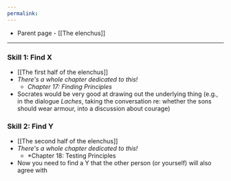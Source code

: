 ```yaml
---
permalink: 
---
```


- Parent page - [[The elenchus]]
---
### Skill 1: Find X
- [[The first half of the elenchus]]
- *There's a whole chapter dedicated to this!* 
	- *Chapter 17: Finding Principles*
- Socrates would be very good at drawing out the underlying thing (e.g., in the dialogue *Laches*, taking the conversation re: whether the sons should wear armour, into a discussion about courage)
### Skill 2: Find Y
- [[The second half of the elenchus]]
- *There's a whole chapter dedicated to this!* 
	- *Chapter 18: Testing Principles
- Now you need to find a Y that the other person (or yourself) will also agree with
